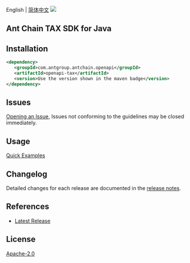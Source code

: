 English | [简体中文](README-CN.md)
![](https://aliyunsdk-pages.alicdn.com/icons/AlibabaCloud.svg)

## Ant Chain TAX SDK for Java

## Installation

```xml
<dependency>
   <groupId>com.antgroup.antchain.openapi</groupId>
   <artifactId>openapi-tax</artifactId>
   <version>Use the version shown in the maven badge</version>
</dependency>
```

## Issues
[Opening an Issue](https://github.com/alipay/antchain-openapi-prod-sdk/issues/new), Issues not conforming to the guidelines may be closed immediately.

## Usage
[Quick Examples](https://github.com/alipay/antchain-openapi-prod-sdk/blob/master/docs/0-Examples-EN.md#quick-examples)

## Changelog
Detailed changes for each release are documented in the [release notes](./ChangeLog.txt).

## References
* [Latest Release](https://github.com/alipay/antchain-openapi-prod-sdk/)

## License
[Apache-2.0](http://www.apache.org/licenses/LICENSE-2.0)
